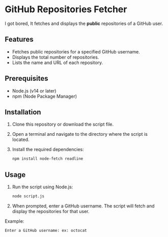 # GitHub Repositories Fetcher

I got bored, It fetches and displays the **public** repositories of a GitHub user.

## Features

- Fetches public repositories for a specified GitHub username.
- Displays the total number of repositories.
- Lists the name and URL of each repository.

## Prerequisites

- Node.js (v14 or later)
- npm (Node Package Manager)

## Installation

1. Clone this repository or download the script file.

2. Open a terminal and navigate to the directory where the script is located.

3. Install the required dependencies:

    ```bash
    npm install node-fetch readline
    ```

## Usage

1. Run the script using Node.js:

    ```bash
    node script.js
    ```

2. When prompted, enter a GitHub username. The script will fetch and display the repositories for that user.

Example:

```bash
Enter a GitHub username: ex: octocat
